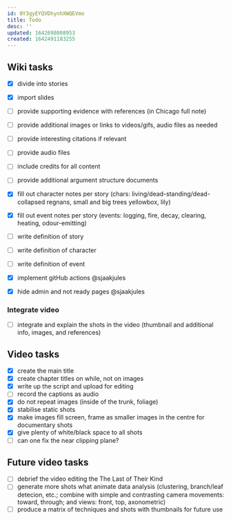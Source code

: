 ```yaml
---
id: 0Y3gyEYQVDhynhXWQEVmo
title: Todo
desc: ''
updated: 1642698008953
created: 1642491183255
---
```

## Wiki tasks

- [x] divide into stories
- [x] import slides
- [ ] provide supporting evidence with references (in Chicago full note) 
- [ ] provide additional images or links to videos/gifs, audio files as needed
- [ ] provide interesting citations if relevant
- [ ] provide audio files
- [ ] include credits for all content
- [ ] provide additional argument structure documents


- [x] fill out character notes per story (chars: living/dead-standing/dead-collapsed regnans, small and big trees yellowbox, lily)
- [x] fill out event notes per story (events: logging, fire, decay, clearing, heating, odour-emitting)
- [ ] write definition of story
- [ ] write definition of character
- [ ] write definition of event

- [x] implement gitHub actions @sjaakjules
- [x] hide admin and not ready pages @sjaakjules
 
### Integrate video

- [ ] integrate and explain the shots in the video (thumbnail and additional info, images, and references)

## Video tasks

- [x] create the main title
- [x] create chapter titles on while, not on images
- [x] write up the script and upload for editing
- [ ] record the captions as audio
- [x] do not repeat images (inside of the trunk, foliage)
- [x] stabilise static shots
- [x] make images fill screen, frame as smaller images in the centre for documentary shots
- [x] give plenty of white/black space to all shots
- [ ] can one fix the near clipping plane?

## Future video tasks

- [ ] debrief the video editing the The Last of Their Kind
- [ ] generate more shots what animate data analysis (clustering, branch/leaf detecion, etc.; combine with simple and contrasting camera movements: toward, through; and views: front, top, axonometric)
- [ ] produce a matrix of techniques and shots with thumbnails for future use
